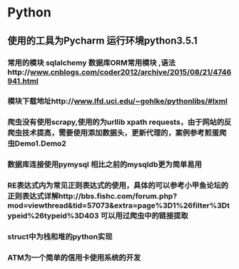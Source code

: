 # Python
## 使用的工具为Pycharm 运行环境python3.5.1 
### 常用的模块 sqlalchemy 数据库ORM常用模块 ,语法http://www.cnblogs.com/coder2012/archive/2015/08/21/4746941.html
### 模块下载地址http://www.lfd.uci.edu/~gohlke/pythonlibs/#lxml
### 爬虫没有使用scrapy,使用的为urllib xpath requests，由于网站的反爬虫技术提高，需要使用添加数据头，更新代理的，案例参考煎蛋爬虫Demo1.Demo2
### 数据库连接使用pymysql 相比之前的mysqldb更为简单易用 
### RE表达式内为常见正则表达式的使用，具体的可以参考小甲鱼论坛的正则表达式详解http://bbs.fishc.com/forum.php?mod=viewthread&tid=57073&extra=page%3D1%26filter%3Dtypeid%26typeid%3D403 可以用过爬虫中的链接提取
### struct中为栈和堆的python实现
### ATM为一个简单的信用卡使用系统的开发
